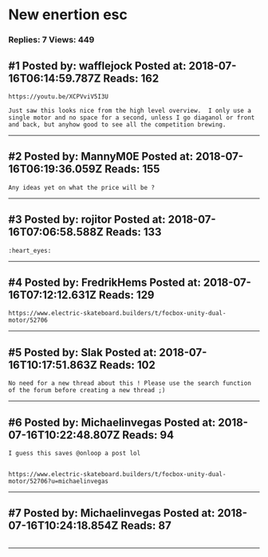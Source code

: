 # New enertion esc

### Replies: 7 Views: 449

## \#1 Posted by: wafflejock Posted at: 2018-07-16T06:14:59.787Z Reads: 162

```
https://youtu.be/XCPVviV5I3U

Just saw this looks nice from the high level overview.  I only use a single motor and no space for a second, unless I go diaganol or front and back, but anyhow good to see all the competition brewing.
```

---
## \#2 Posted by: MannyM0E Posted at: 2018-07-16T06:19:36.059Z Reads: 155

```
Any ideas yet on what the price will be ?
```

---
## \#3 Posted by: rojitor Posted at: 2018-07-16T07:06:58.588Z Reads: 133

```
:heart_eyes:
```

---
## \#4 Posted by: FredrikHems Posted at: 2018-07-16T07:12:12.631Z Reads: 129

```
https://www.electric-skateboard.builders/t/focbox-unity-dual-motor/52706
```

---
## \#5 Posted by: Slak Posted at: 2018-07-16T10:17:51.863Z Reads: 102

```
No need for a new thread about this ! Please use the search function of the forum before creating a new thread ;)
```

---
## \#6 Posted by: Michaelinvegas Posted at: 2018-07-16T10:22:48.807Z Reads: 94

```
I guess this saves @onloop a post lol


https://www.electric-skateboard.builders/t/focbox-unity-dual-motor/52706?u=michaelinvegas
```

---
## \#7 Posted by: Michaelinvegas Posted at: 2018-07-16T10:24:18.854Z Reads: 87

```

```

---
